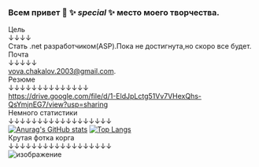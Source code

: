 ### Всем привет 👋 ✨ _special_ ✨ место моего творчества.    
 
Цель   
↓↓↓↓  
Стать .net разработчиком(ASP).Пока не достигнута,но скоро все будет.  
Почта  
↓↓↓↓↓  
vova.chakalov.2003@gmail.com.   
Резюме  
↓↓↓↓↓↓↓↓↓↓↓↓↓↓     
https://drive.google.com/file/d/1-EldJpLctg51Vv7VHexQhs-QsYmjnEG7/view?usp=sharing  
Немного статистики  
↓↓↓↓↓↓↓↓↓↓↓↓↓↓↓↓↓↓  
[![Anurag's GitHub stats](https://github-readme-stats.vercel.app/api?username=RubikRr)](https://github.com/anuraghazra/github-readme-stats)
[![Top Langs](https://github-readme-stats.vercel.app/api/top-langs/?username=RubikRr&layout=compact)](https://github.com/anuraghazra/github-readme-stats)  
Крутая фотка корга  
↓↓↓↓↓↓↓↓↓↓↓↓↓↓↓↓↓↓  
![изображение](https://user-images.githubusercontent.com/65467062/186758094-704993a1-3f07-4464-b51c-85d3dc009b22.png)  

